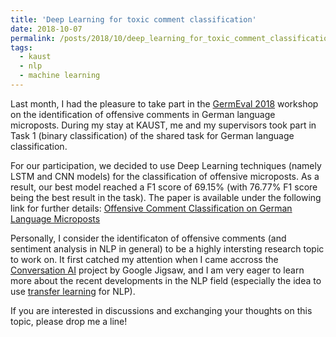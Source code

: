 ```yaml
---
title: 'Deep Learning for toxic comment classification'
date: 2018-10-07
permalink: /posts/2018/10/deep_learning_for_toxic_comment_classification/
tags:
  - kaust
  - nlp
  - machine learning
---
```


Last month, I had the pleasure to take part in the [GermEval 2018](https://projects.fzai.h-da.de/iggsa/) workshop on the identification of offensive comments in German language microposts. During my stay at KAUST, me and my supervisors took part in Task 1 (binary classification) of the shared task for German language classification. 

For our participation, we decided to use Deep Learning techniques (namely LSTM and CNN models) for the classification of offensive microposts. As a result, our best model reached a F1 score of 69.15% (with 76.77% F1 score being the best result in the task). The paper is available under the following link for further details: [Offensive Comment Classification on German Language Microposts](https://www.researchgate.net/publication/327780341_KAUSTmine_-_Offensive_Comment_Classification_on_German_Language_Microposts)

Personally, I consider the identificaton of offensive comments (and sentiment analysis in NLP in general) to be a highly intersting research topic to work on. It first catched my attention when I came accross the [Conversation AI](https://conversationai.github.io) project by Google Jigsaw, and I am very eager to learn more about the recent developments in the NLP field (especially the idea to use [transfer learning](https://arxiv.org/abs/1801.06146) for NLP).

If you are interested in discussions and exchanging your thoughts on this topic, please drop me a line!
